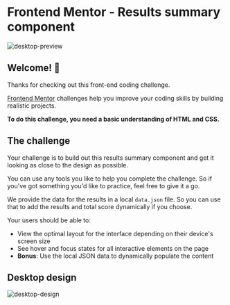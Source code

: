 # Frontend Mentor - Results summary component

![desktop-preview](https://github.com/ioddgamers/Results-summary-component/assets/25953991/b7f94e3f-565b-4054-a841-93b10ac037ac)


## Welcome! 👋

Thanks for checking out this front-end coding challenge.

[Frontend Mentor](https://www.frontendmentor.io) challenges help you improve your coding skills by building realistic projects.

**To do this challenge, you need a basic understanding of HTML and CSS.**

## The challenge

Your challenge is to build out this results summary component and get it looking as close to the design as possible.

You can use any tools you like to help you complete the challenge. So if you've got something you'd like to practice, feel free to give it a go.

We provide the data for the results in a local `data.json` file. So you can use that to add the results and total score dynamically if you choose.

Your users should be able to:

- View the optimal layout for the interface depending on their device's screen size
- See hover and focus states for all interactive elements on the page
- **Bonus**: Use the local JSON data to dynamically populate the content

## Desktop design

![desktop-design](https://github.com/ioddgamers/Results-summary-component/assets/25953991/3060806f-8ee6-470d-b0eb-c3cc17f8d712)
